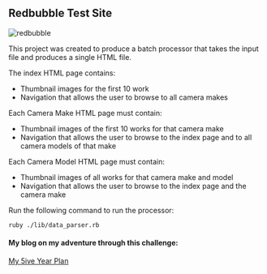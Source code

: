 ## Redbubble Test Site

![redbubble](http://i.imgur.com/zlk3bo1.png)

This project was created to produce a batch processor that takes the input file and produces a single HTML file.

The index HTML page contains:

* Thumbnail images for the first 10 work
* Navigation that allows the user to browse to all camera makes

Each Camera Make HTML page must contain:

* Thumbnail images of the first 10 works for that camera make
* Navigation that allows the user to browse to the index page and to all camera models of that make

Each Camera Model HTML page must contain:

* Thumbnail images of all works for that camera make and model
* Navigation that allows the user to browse to the index page and the camera make

Run the following command to run the processor:

```
ruby ./lib/data_parser.rb
```

#### My blog on my adventure through this challenge:

[My 5ive Year Plan](http://my5iveyearplan.tumblr.com/post/141978656058/accept-your-weaknesses)
